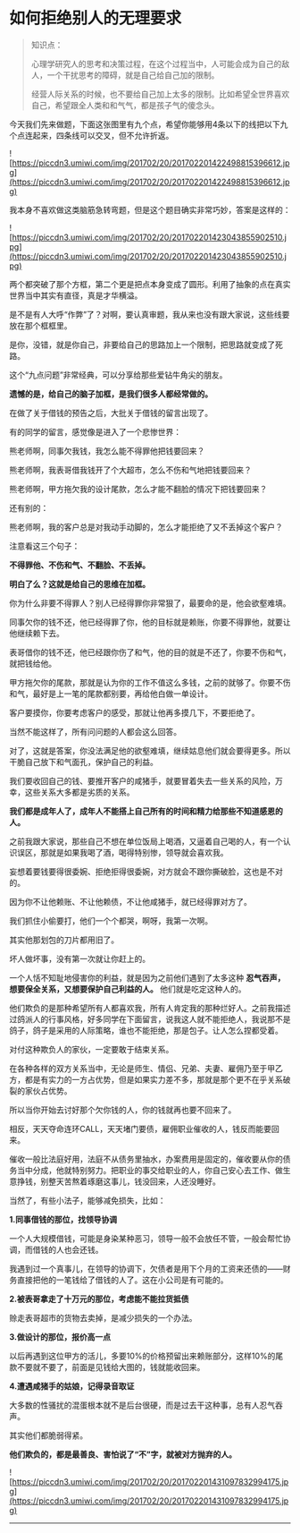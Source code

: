 # 如何拒绝别人的无理要求

> 知识点：
> 
> 心理学研究人的思考和决策过程，在这个过程当中，人可能会成为自己的敌人，一个干扰思考的障碍，就是自己给自己加的限制。
> 
> 
> 
> 经营人际关系的时候，也不要给自己加上太多的限制。比如希望全世界喜欢自己，希望跟全人类和和气气，都是孩子气的傻念头。

今天我们先来做题，下面这张图里有九个点，希望你能够用4条以下的线把以下九个点连起来，四条线可以交叉，但不允许折返。

![https://piccdn3.umiwi.com/img/201702/20/201702201422498815396612.jpg](https://piccdn3.umiwi.com/img/201702/20/201702201422498815396612.jpg)

我本身不喜欢做这类脑筋急转弯题，但是这个题目确实非常巧妙，答案是这样的：

![https://piccdn3.umiwi.com/img/201702/20/201702201423043855902510.jpg](https://piccdn3.umiwi.com/img/201702/20/201702201423043855902510.jpg)

两个都突破了那个方框，第二个更是把点本身变成了圆形。利用了抽象的点在真实世界当中其实有直径，真是才华横溢。

是不是有人大呼“作弊”了？对啊，要认真审题，我从来也没有跟大家说，这些线要放在那个框框里。

是你，没错，就是你自己，非要给自己的思路加上一个限制，把思路就变成了死路。

这个“九点问题”非常经典，可以分享给那些爱钻牛角尖的朋友。

 **遗憾的是，给自己的脑子加框，是我们很多人都经常做的。**

在做了关于借钱的预告之后，大批关于借钱的留言出现了。

有的同学的留言，感觉像是进入了一个悲惨世界：

熊老师啊，同事欠我钱，我怎么能不得罪他把钱要回来？

熊老师啊，我表哥借我钱开了个大超市，怎么不伤和气地把钱要回来？

熊老师啊，甲方拖欠我的设计尾款，怎么才能不翻脸的情况下把钱要回来？

还有别的：

熊老师啊，我的客户总是对我动手动脚的，怎么才能拒绝了又不丢掉这个客户？

注意看这三个句子：

 **不得罪他、不伤和气、不翻脸、不丢掉。**

 **明白了么？这就是给自己的思维在加框。**

你为什么非要不得罪人？别人已经得罪你非常狠了，最要命的是，他会欲壑难填。

同事欠你的钱不还，他已经得罪了你，他的目标就是赖账，你要不得罪他，就要让他继续赖下去。

表哥借你的钱不还，他已经跟你伤了和气，他的目的就是不还了，你要不伤和气，就把钱给他。

甲方拖欠你的尾款，那就是认为你的工作不值这么多钱，之前的就够了。你要不伤和气，最好是上一笔的尾款都别要，再给他白做一单设计。

客户要摸你，你要考虑客户的感受，那就让他再多摸几下，不要拒绝了。

当然不能这样了，所有问问题的人都会这么回答。

对了，这就是答案，你没法满足他的欲壑难填，继续姑息他们就会要得更多。所以干脆自己放下和气面孔，保护自己的利益。

我们要收回自己的钱、要推开客户的咸猪手，就要冒着失去一些关系的风险，万幸，这些关系大多都是劣质的关系。

 **我们都是成年人了，成年人不能搭上自己所有的时间和精力给那些不知道感恩的人。**

之前我跟大家说，那些自己不想在单位饭局上喝酒，又逼着自己喝的人，有一个认识误区，那就是如果我喝了酒，喝得特别惨，领导就会喜欢我。

妄想着要钱要得很委婉、拒绝拒得很委婉，对方就会不跟你撕破脸，这也是不对的。

因为你不让他赖账、不让他赖债，不让他咸猪手，就已经得罪对方了。

我们抓住小偷要打，他们一个个都哭，啊呀，我第一次啊。

其实他那划包的刀片都用旧了。

坏人做坏事，没有第一次就让你赶上的。

一个人恬不知耻地侵害你的利益，就是因为之前他们遇到了太多这种 **忍气吞声，想要保全关系，又想要保护自己利益的人。** 他们就是吃定这种人的。

他们欺负的是那种希望所有人都喜欢我，所有人肯定我的那种烂好人。之前我描述过鸽派人的行事风格，好多同学在下面留言，说我这人就不能拒绝人，我说那不是鸽子，鸽子是采用的人际策略，谁也不能拒绝，那是包子。让人怎么捏都受着。

对付这种欺负人的家伙，一定要敢于结束关系。

在各种各样的双方关系当中，无论是师生、情侣、兄弟、夫妻、雇佣乃至于甲乙方，都是有实力的一方占优势，但是如果实力差不多，那就是那个更不在乎关系破裂的家伙占优势。

所以当你开始去讨好那个欠你钱的人，你的钱就再也要不回来了。

相反，天天夺命连环CALL，天天堵门要债，雇佣职业催收的人，钱反而能要回来。

催收一般比法庭好用，法庭不从债务里抽水，办案费用是固定的，催收要从你的债务当中分成，他就特别努力。把职业的事交给职业的人，你自己安心去工作、做生意挣钱，别整天苦熬着琢磨这事儿，钱没回来，人还没睡好。

当然了，有些小法子，能够减免损失，比如：

 **1.同事借钱的那位，找领导协调**

一个人大规模借钱，可能是身染某种恶习，领导一般不会放任不管，一般会帮忙协调，而借钱的人也会还钱。

我遇到过一个真事儿，在领导的协调下，欠债者是用下个月的工资来还债的——财务直接把他的一笔钱给了借钱的人了。这在小公司是有可能的。

 **2.被表哥拿走了十万元的那位，考虑能不能拉货抵债**

赊走表哥超市的货物去卖掉，是减少损失的一个办法。

 **3.做设计的那位，报价高一点**

以后再遇到这位甲方的活儿，多要10%的价格预留出来赖账部分，这样10%的尾款不要就不要了，前面是见钱给大图的，钱就能收回来。

 **4.遭遇咸猪手的姑娘，记得录音取证**

大多数的性骚扰的混蛋根本就不是后台很硬，而是过去干这种事，总有人忍气吞声。

其实他们都脆弱得紧。

 **他们欺负的，都是最善良、害怕说了“不”字，就被对方抛弃的人。**

![https://piccdn3.umiwi.com/img/201702/20/201702201431097832994175.jpg](https://piccdn3.umiwi.com/img/201702/20/201702201431097832994175.jpg)

---
